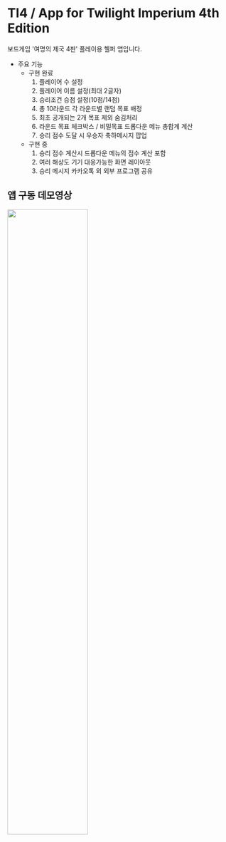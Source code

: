# TI4 / App for Twilight Imperium 4th Edition

보드게임 '여명의 제국 4판' 플레이용 헬퍼 앱입니다.


* 주요 기능
  * 구현 완료
    1. 플레이어 수 설정 
    2. 플레이어 이름 설정(최대 2글자)
    3. 승리조건 승점 설정(10점/14점)
    4. 총 10라운드 각 라운드별 랜덤 목표 배정
    5. 최초 공개되는 2개 목표 제외 숨김처리
    6. 라운드 목표 체크박스 / 비밀목표 드롭다운 메뉴 총합계 계산
    7. 승리 점수 도달 시 우승자 축하메시지 팝업
  * 구현 중
    1. 승리 점수 계산시 드롭다운 메뉴의 점수 계산 포함
    2. 여러 해상도 기기 대응가능한 화면 레이아웃
    3. 승리 메시지 카카오톡 외 외부 프로그램 공유 
    
    

## 앱 구동 데모영상
<img width="60%" src="https://user-images.githubusercontent.com/66789105/140303995-f4cffd3e-e1b7-47aa-b36d-d68ec765ba84.gif"/>
